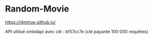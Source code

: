 # Random-Movie

https://i4mtrue.github.io/

API utilisé ombdapi avec clé : bf57cc7e (clé payante 100 000 requêtes)

